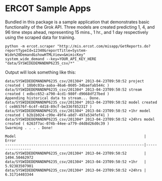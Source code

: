 ERCOT Sample Apps
=================

Bundled in this package is a sample application that demonstrates basic 
functionality of the Grok API.  Three models are created predicting 1, 4, and 
96 time steps ahead, representing 15 mins., 1 hr., and 1 day respectively using
the scraped data for training.

    python -m ercot.scraper "http://mis.ercot.com/misapp/GetReports.do?reportTypeId=12340&reportTitle=System-Wide%20Demand&showHTMLView=&mimicKey"
    system_wide_demand --key=YOUR_API_KEY_HERE "data/SYSWIDEDEMANDNP6235_csv/*"

Output will look something like this:

    data/SYSWIDEDEMANDNP6235_csv/201304* 2013-04-23T09:50:52 project created ( 18b0c03a-aaba-46a6-8605-34baefab544c )
    data/SYSWIDEDEMANDNP6235_csv/201304* 2013-04-23T09:50:52 stream created ( edbcc652-a790-4cd1-980f-d9668df27bed )
    Appending historical data to stream... Done.
    data/SYSWIDEDEMANDNP6235_csv/201304* 2013-04-23T09:50:52 model created ( ce86576f-6c4f-4d18-89cf-be336f852317 )
    data/SYSWIDEDEMANDNP6235_csv/201304* 2013-04-23T09:50:52 +1hr model created ( b2b1b024-c99e-49f4-a8d7-497a534fef41 )
    data/SYSWIDEDEMANDNP6235_csv/201304* 2013-04-23T09:50:52 +24hrs model created ( 6263f7ac-074b-44ee-a779-d4d8d26d0c39 )
    Swarming . . . . Done!

    Model                                                           | Error
    ----------------------------------------------------------------|-----------------
    data/SYSWIDEDEMANDNP6235_csv/201304* 2013-04-23T09:50:52        | 1494.50462972
    data/SYSWIDEDEMANDNP6235_csv/201304* 2013-04-23T09:50:52 +1hr   | 5.92383507901
    data/SYSWIDEDEMANDNP6235_csv/201304* 2013-04-23T09:50:52 +24hrs | 6.31714403344